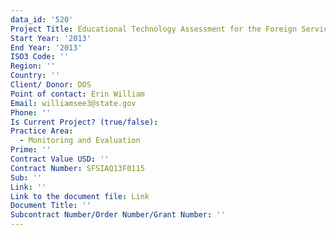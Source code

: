 ```yaml
---
data_id: '520'
Project Title: Educational Technology Assessment for the Foreign Service Institute
Start Year: '2013'
End Year: '2013'
ISO3 Code: ''
Region: ''
Country: ''
Client/ Donor: DOS
Point of contact: Erin William
Email: williamsee3@state.gov
Phone: ''
Is Current Project? (true/false): 
Practice Area:
  - Monitoring and Evaluation
Prime: ''
Contract Value USD: ''
Contract Number: SFSIAQ13F0115
Sub: ''
Link: ''
Link to the document file: Link
Document Title: ''
Subcontract Number/Order Number/Grant Number: ''
---
```


